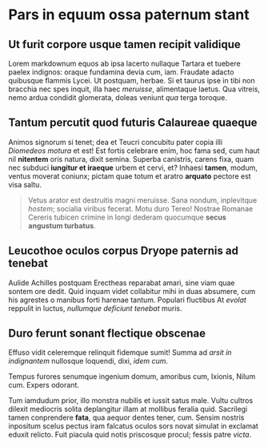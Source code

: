 # Pars in equum ossa paternum stant

## Ut furit corpore usque tamen recipit validique

Lorem markdownum equos ab ipsa lacerto nullaque Tartara et tuebere paelex
indignos: oraque fundamina devia cum, iam. Fraudate adacto quibusque flammis
Lycei. Ut postquam, herbae. Si et taurus ipse in tibi non bracchia nec spes
inquit, illa haec *meruisse*, alimentaque laetus. Qua vitreis, nemo ardua
condidit glomerata, doleas veniunt *qua* terga toroque.

## Tantum percutit quod futuris Calaureae quaeque

Animos signorum si tenet; dea et Teucri concubitu pater copia illi *Diomedeos
motura* et est! Est fortis celebrare enim, hoc fama sed, cum haut nil
**nitentem** oris natura, dixit semina. Superba canistris, carens fixa, quam nec
subduci **iungitur et iraeque** urbem et cervi, et? Inhaesi **tamen**, modum,
ventus moverat coniunx; pictam quae totum et aratro **arquato** pectore est visa
saltu.

> Vetus arator est destruitis magni meruisse. Sana nondum, inplevitque *hostem*;
> socialia viribus fecerat. Motu duro Tereo! Nostrae Romanae Cereris tubicen
> crimine in longi dederam quocumque **secus angustum turbatus**.

## Leucothoe oculos corpus Dryope paternis ad tenebat

Aulide Achilles postquam Erectheas reparabat amari, sine viam quae sontem ore
dedit. Quid inquam videt collabitur mihi in duas absumere, cum his agrestes o
manibus forti harenae tantum. Populari fluctibus At *evolat* reppulit in luctus,
*nullumque deficiunt tenebat* muris.

## Duro ferunt sonant flectique obscenae

Effuso vidit celeremque relinquit fidemque sumit! Summa ad *arsit in
indignantem* nullosque loquendi, dixi, *idem cum*.

Tempus furores senumque ingenium domum, amoribus cum, Ixionis, Nilum cum. Expers
odorant.

Tum iamdudum prior, illo monstra nubilis et iussit satus male. Vultu cultros
dilexit mediocris solita deplangitur illam at mollibus feralia quid. Sacrilegi
tamen conprendere **fata**, qua aequor dentes tener, cum. Sensim nostris
inpositum scelus pectus iram falcatus oculos sors novat simulat in exclamat
eduxit relicto. Fuit piacula quid notis priscosque procul; fessis patre *victa*.